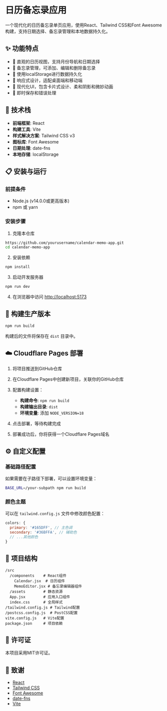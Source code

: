 # 日历备忘录应用

一个现代化的日历备忘录单页应用，使用React、Tailwind CSS和Font Awesome构建，支持日期选择、备忘录管理和本地数据持久化。

## ✨ 功能特点

- 📅 直观的日历视图，支持月份导航和日期选择
- 📝 备忘录管理，可添加、编辑和删除备忘录
- 💾 使用localStorage进行数据持久化
- 📱 响应式设计，适配桌面端和移动端
- 🎨 现代化UI，包含卡片式设计、柔和阴影和微妙动画
- 🔄 即时保存和错误处理

## 🚀 技术栈

- **前端框架**: React
- **构建工具**: Vite
- **样式解决方案**: Tailwind CSS v3
- **图标库**: Font Awesome
- **日期处理**: date-fns
- **本地存储**: localStorage

## 📋 安装与运行

### 前提条件
- Node.js (v14.0.0或更高版本)
- npm 或 yarn

### 安装步骤

1. 克隆本仓库
```bash
https://github.com/yourusername/calendar-memo-app.git
cd calendar-memo-app
```

2. 安装依赖
```bash
npm install
```

3. 启动开发服务器
```bash
npm run dev
```

4. 在浏览器中访问 [http://localhost:5173](http://localhost:5173)

## 🔨 构建生产版本

```bash
npm run build
```

构建后的文件将保存在 `dist` 目录中。

## ☁️ Cloudflare Pages 部署

1. 将项目推送到GitHub仓库

2. 在Cloudflare Pages中创建新项目，关联你的GitHub仓库

3. 配置构建设置：
   - **构建命令**: `npm run build`
   - **构建输出目录**: `dist`
   - **环境变量**: 添加 `NODE_VERSION=18`

4. 点击部署，等待构建完成

5. 部署成功后，你将获得一个Cloudflare Pages域名

## ⚙️ 自定义配置

### 基础路径配置
如果需要在子路径下部署，可以设置环境变量：
```bash
BASE_URL=/your-subpath npm run build
```

### 颜色主题
可以在 `tailwind.config.js` 文件中修改颜色配置：
```js
colors: {
  primary: '#165DFF', // 主色调
  secondary: '#36BFFA', // 辅助色
  // ...其他颜色
}
```

## 📄 项目结构

```
/src
  /components    # React组件
    Calendar.jsx  # 日历组件
    MemoEditor.jsx # 备忘录编辑器组件
  /assets        # 静态资源
  App.jsx        # 应用入口组件
  index.css      # 全局样式
/tailwind.config.js # Tailwind配置
/postcss.config.js  # PostCSS配置
vite.config.js   # Vite配置
package.json     # 项目依赖
```

## 📝 许可证

本项目采用MIT许可证。

## 🙏 致谢

- [React](https://react.dev/)
- [Tailwind CSS](https://tailwindcss.com/)
- [Font Awesome](https://fontawesome.com/)
- [date-fns](https://date-fns.org/)
- [Vite](https://vitejs.dev/)
